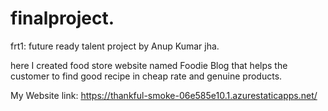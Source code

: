 
# finalproject.   
frt1: future ready talent project by Anup Kumar jha. 

here I created food store website named Foodie Blog that helps the customer to find good recipe in cheap rate and genuine products. 

My Website link: https://thankful-smoke-06e585e10.1.azurestaticapps.net/
